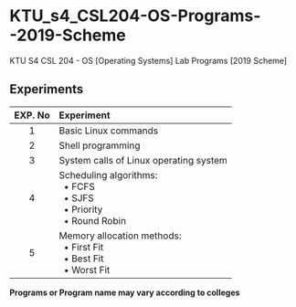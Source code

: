 # KTU_s4_CSL204-OS-Programs--2019-Scheme

KTU S4 CSL 204 - OS [Operating Systems] Lab Programs [2019 Scheme]

## Experiments

| EXP. No | Experiment |
|:-----:|:---------------------------|
| 1 | Basic Linux commands |
| 2 | Shell programming |
| 3 | System calls of Linux operating system |
| 4 | Scheduling algorithms: <br> &nbsp; • FCFS <br> &nbsp; • SJFS <br> &nbsp; • Priority <br> &nbsp; • Round Robin |
| 5 | Memory allocation methods: <br> &nbsp; • First Fit <br> &nbsp; • Best Fit <br> &nbsp; • Worst Fit |

**Programs or Program name may vary according to colleges**
